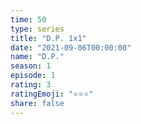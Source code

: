 ```yaml
---
time: 50
type: series
title: "D.P. 1x1"
date: "2021-09-06T00:00:00"
name: "D.P."
season: 1
episode: 1
rating: 3
ratingEmoji: "⭐️⭐️⭐️"
share: false
---
```

